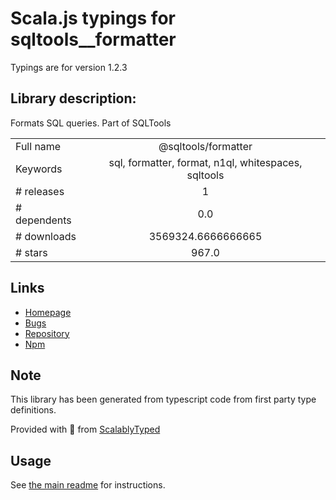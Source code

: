 
# Scala.js typings for sqltools__formatter

Typings are for version 1.2.3

## Library description:
Formats SQL queries. Part of SQLTools

|                    |                 |
| ------------------ | :-------------: |
| Full name          | @sqltools/formatter |
| Keywords           | sql, formatter, format, n1ql, whitespaces, sqltools |
| # releases         | 1 |
| # dependents       | 0.0 |
| # downloads        | 3569324.6666666665 |
| # stars            | 967.0 |

## Links
- [Homepage](https://github.com/mtxr/vscode-sqltools#readme)
- [Bugs](https://github.com/mtxr/vscode-sqltools/labels/formatting)
- [Repository](https://github.com/mtxr/vscode-sqltools)
- [Npm](https://www.npmjs.com/package/%40sqltools%2Fformatter)
    


## Note
This library has been generated from typescript code from first party type definitions.

Provided with :purple_heart: from [ScalablyTyped](https://github.com/oyvindberg/ScalablyTyped)

## Usage
See [the main readme](../../readme.md) for instructions.


